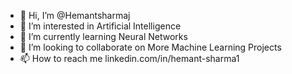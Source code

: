 - 👋 Hi, I’m @Hemantsharmaj
- 👀 I’m interested in Artificial Intelligence
- 🌱 I’m currently learning Neural Networks
- 💞️ I’m looking to collaborate on More Machine Learning Projects
- 📫 How to reach me linkedin.com/in/hemant-sharma1

<!---
Hemantsharmaj/Hemantsharmaj is a ✨ special ✨ repository because its `README.md` (this file) appears on your GitHub profile.
You can click the Preview link to take a look at your changes.
--->
